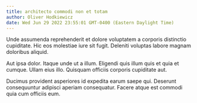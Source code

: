 ```yaml
---
title: architecto commodi non et totam
author: Oliver Hodkiewicz
date: Wed Jun 29 2022 23:55:01 GMT-0400 (Eastern Daylight Time)
---
```

Unde assumenda reprehenderit et dolore voluptatem a corporis distinctio cupiditate. Hic eos molestiae iure sit fugit. Deleniti voluptas labore magnam doloribus aliquid.

 Aut ipsa dolor. Itaque unde ut a illum. Eligendi quis illum quis et quia et cumque. Ullam eius illo. Quisquam officiis corporis cupiditate aut.

 Ducimus provident asperiores id expedita earum saepe qui. Deserunt consequuntur adipisci aperiam consequatur. Facere atque est commodi quia cum officiis eum.